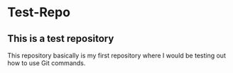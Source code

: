 # Test-Repo
This is a test repository
---
This repository basically is my first repository where I would be testing out how to use Git commands.
 
